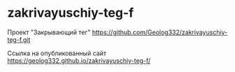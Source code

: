 # zakrivayuschiy-teg-f

Проект "Закрывающий тег" https://github.com/Geolog332/zakrivayuschiy-teg-f.git


 Ссылка на опубликованный сайт https://geolog332.github.io/zakrivayuschiy-teg-f/